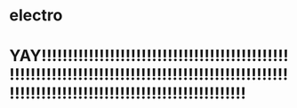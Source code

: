 # electro
# YAY!!!!!!!!!!!!!!!!!!!!!!!!!!!!!!!!!!!!!!!!!!!!!!!!!!!!!!!!!!!!!!!!!!!!!!!!!!!!!!!!!!!!!!!!!!!!!!!!!!!!!!!!!!!!!!!!!!!!!!!!!!!!!!!!!!!!!!!!!!!!!!!!!